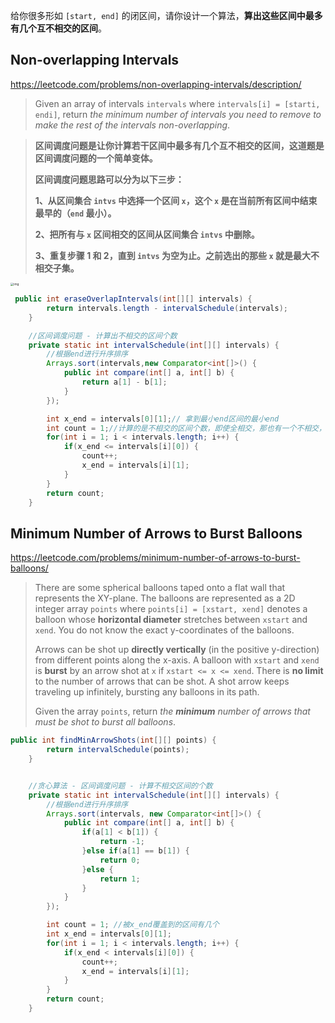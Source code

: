 给你很多形如 `[start, end]` 的闭区间，请你设计一个算法，**算出这些区间中最多有几个互不相交的区间**。



##  Non-overlapping Intervals



https://leetcode.com/problems/non-overlapping-intervals/description/

> Given an array of intervals `intervals` where `intervals[i] = [starti, endi]`, return *the minimum number of intervals you need to remove to make the rest of the intervals non-overlapping*.

> **区间调度问题是让你计算若干区间中最多有几个互不相交的区间，这道题是区间调度问题的一个简单变体。**
>
> **区间调度问题思路可以分为以下三步：**
>
> **1、从区间集合 `intvs` 中选择一个区间 `x`，这个 `x` 是在当前所有区间中结束最早的（`end` 最小）。**
>
> **2、把所有与 `x` 区间相交的区间从区间集合 `intvs` 中删除。**
>
> **3、重复步骤 1 和 2，直到 `intvs` 为空为止。之前选出的那些 `x` 就是最大不相交子集。**



<img src="https://labuladong.github.io/pictures/interval/2.jpg" alt="img" style="zoom:33%;" />



```java
 public int eraseOverlapIntervals(int[][] intervals) {
        return intervals.length - intervalSchedule(intervals);
    }

    //区间调度问题 - 计算出不相交的区间个数
    private static int intervalSchedule(int[][] intervals) {
        //根据end进行升序排序
        Arrays.sort(intervals,new Comparator<int[]>() {
            public int compare(int[] a, int[] b) {
                return a[1] - b[1];
            }
        });

        int x_end = intervals[0][1];// 拿到最小end区间的最小end
        int count = 1;//计算的是不相交的区间个数，即使全相交，那也有一个不相交，至少就一个
        for(int i = 1; i < intervals.length; i++) {
            if(x_end <= intervals[i][0]) {
                count++;
                x_end = intervals[i][1];
            }
        }
        return count;
    }
```



## Minimum Number of Arrows to Burst Balloons

https://leetcode.com/problems/minimum-number-of-arrows-to-burst-balloons/

> There are some spherical balloons taped onto a flat wall that represents the XY-plane. The balloons are represented as a 2D integer array `points` where `points[i] = [xstart, xend]` denotes a balloon whose **horizontal diameter** stretches between `xstart` and `xend`. You do not know the exact y-coordinates of the balloons.
>
> Arrows can be shot up **directly vertically** (in the positive y-direction) from different points along the x-axis. A balloon with `xstart` and `xend` is **burst** by an arrow shot at `x` if `xstart <= x <= xend`. There is **no limit** to the number of arrows that can be shot. A shot arrow keeps traveling up infinitely, bursting any balloons in its path.
>
> Given the array `points`, return *the **minimum** number of arrows that must be shot to burst all balloons*.

```java
public int findMinArrowShots(int[][] points) {
        return intervalSchedule(points);
    }


    //贪心算法 - 区间调度问题 - 计算不相交区间的个数
    private static int intervalSchedule(int[][] intervals) {
        //根据end进行升序排序
        Arrays.sort(intervals, new Comparator<int[]>() {
            public int compare(int[] a, int[] b) {
                if(a[1] < b[1]) {
                    return -1;
                }else if(a[1] == b[1]) {
                    return 0;
                }else {
                    return 1;
                }
            }
        });

        int count = 1; //被x_end覆盖到的区间有几个
        int x_end = intervals[0][1];
        for(int i = 1; i < intervals.length; i++) {
            if(x_end < intervals[i][0]) {
                count++;
                x_end = intervals[i][1];
            }
        }
        return count;
    }
```

